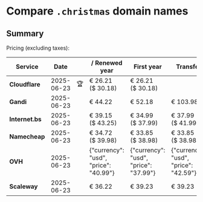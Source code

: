 # Compare `.christmas` domain names

## Summary

Pricing (excluding taxes):

| Service | Date |  | / Renewed year | First year | Transfer | Restoration |
|--|--|--|--|--|--|--|
| **Cloudflare** | 2025-06-23 | 🏆 | € 26.21<br>($ 30.18) | € 26.21<br>($ 30.18) |  |  |
| **Gandi** | 2025-06-23 |  | € 44.22 | € 52.18 | € 103.98 | € 132.92 |
| **Internet.bs** | 2025-06-23 |  | € 39.15<br>($ 43.25) | € 34.99<br>($ 37.99) | € 37.99<br>($ 41.99) | € 98.85<br>($ 97.59) |
| **Namecheap** | 2025-06-23 |  | € 34.72<br>($ 39.98) | € 33.85<br>($ 38.98) | € 33.85<br>($ 38.98) |  |
| **OVH** | 2025-06-23 |  | {"currency": "usd", "price": "40.99"} | {"currency": "usd", "price": "37.99"} | {"currency": "usd", "price": "42.59"} |  |
| **Scaleway** | 2025-06-23 |  | € 36.22 | € 39.23 | € 39.23 | € 49.99 |
